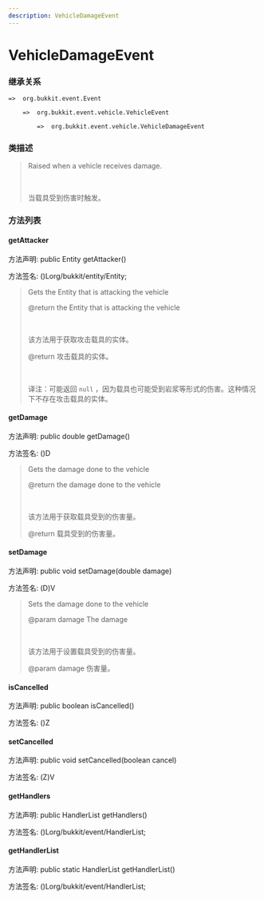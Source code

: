 ```yaml
---
description: VehicleDamageEvent
---
```


# VehicleDamageEvent

### 继承关系

    =>  org.bukkit.event.Event

        =>  org.bukkit.event.vehicle.VehicleEvent

            =>  org.bukkit.event.vehicle.VehicleDamageEvent

### 类描述

> Raised when a vehicle receives damage.
> 
> <br>
> 
> 当载具受到伤害时触发。

### 方法列表

#### getAttacker

方法声明: public Entity getAttacker()

方法签名: ()Lorg/bukkit/entity/Entity;

> Gets the Entity that is attacking the vehicle
> 
> @return the Entity that is attacking the vehicle
> 
> <br>
> 
> 该方法用于获取攻击载具的实体。
> 
> @return 攻击载具的实体。
> 
> <br>
> 
> 译注：可能返回 `null` ，因为载具也可能受到岩浆等形式的伤害。这种情况下不存在攻击载具的实体。

#### getDamage

方法声明: public double getDamage()

方法签名: ()D

> Gets the damage done to the vehicle
> 
> @return the damage done to the vehicle
> 
> <br>
> 
> 该方法用于获取载具受到的伤害量。
> 
> @return 载具受到的伤害量。

#### setDamage

方法声明: public void setDamage(double damage)

方法签名: (D)V

> Sets the damage done to the vehicle
> 
> @param damage The damage
> 
> <br>
> 
> 该方法用于设置载具受到的伤害量。
> 
> @param damage 伤害量。

#### isCancelled

方法声明: public boolean isCancelled()

方法签名: ()Z

#### setCancelled

方法声明: public void setCancelled(boolean cancel)

方法签名: (Z)V

#### getHandlers

方法声明: public HandlerList getHandlers()

方法签名: ()Lorg/bukkit/event/HandlerList;

#### getHandlerList

方法声明: public static HandlerList getHandlerList()

方法签名: ()Lorg/bukkit/event/HandlerList;